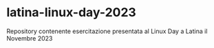# latina-linux-day-2023
Repository contenente esercitazione presentata al Linux Day a Latina il Novembre 2023
